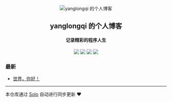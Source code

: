 <p align="center"><img alt="yanglongqi 的个人博客" src="https://static.b3log.org/images/brand/solo-32.png"></p><h2 align="center">
yanglongqi 的个人博客
</h2>

<h4 align="center">记录精彩的程序人生</h4>
<p align="center"><a title="yanglongqi 的个人博客" target="_blank" href="https://github.com/yanglongqi/solo-blog"><img src="https://img.shields.io/github/last-commit/yanglongqi/solo-blog.svg?style=flat-square&color=FF9900"></a>
<a title="GitHub repo size in bytes" target="_blank" href="https://github.com/yanglongqi/solo-blog"><img src="https://img.shields.io/github/repo-size/yanglongqi/solo-blog.svg?style=flat-square"></a>
<a title="Solo Version" target="_blank" href="https://github.com/b3log/solo/releases"><img src="https://img.shields.io/badge/solo-3.6.7-f1e05a.svg?style=flat-square&color=blueviolet"></a>
<a title="Hits" target="_blank" href="https://github.com/b3log/hits"><img src="https://hits.b3log.org/yanglongqi/solo-blog.svg"></a></p>

### 最新

* [世界，你好！](https://www.rainsheep.top/hello-solo)



---

本仓库通过 [Solo](https://github.com/b3log/solo) 自动进行同步更新 ❤️ 
